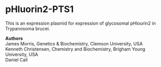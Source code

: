 # pHluorin2-PTS1
This is an expression plasmid for expression of glycosomal pHlourin2 in Trypanosoma brucei.

**Authors**<BR>
James Morris, Genetics & Biochemistry, Clemson University, USA<BR>
Kenneth Christensen, Chemistry and Biochemistry, Brigham Young University, USA <BR>
Daniel Call
